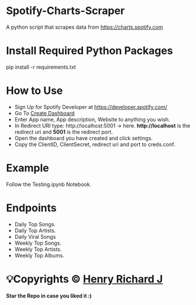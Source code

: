 # Spotify-Charts-Scraper
A python script that scrapes data from https://charts.spotify.com

# Install Required Python Packages
pip install -r requirements.txt

# How to Use
- Sign Up for Spotify Developer at https://developer.spotify.com/
- Go To [Create Dashboard](https://developer.spotify.com/dashboard/create)
- Enter App name, App description, Website to anything you wish.
- In Redirect URI type: http://localhost:5001 -> here. **http://localhost** is the redirect uri and **5001** is the redirect port. 
- Open the dashboard you have created and click settings.
- Copy the ClientID, ClientSecret, redirect uri and port to creds.conf.

# Example
Follow the Testing.ipynb Notebook.

# Endpoints
* Daily Top Songs.
* Daily Top Artists.
* Daily Viral Songs
* Weekly Top Songs.
* Weekly Top Artists.
* Weekly Top Albums.

# 💡Copyrights © [Henry Richard J](https://github.com/henry-richard7)

#### Star the Repo in case you liked it :)

